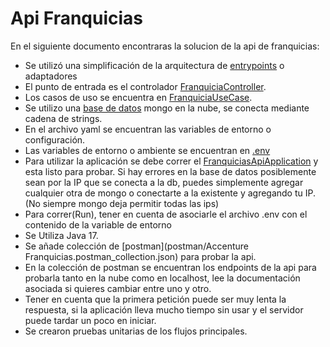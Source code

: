 # Api Franquicias
En el siguiente documento encontraras la solucion de la api de franquicias:

* Se utilizó una simplificación de la arquitectura de [entrypoints](https://medium.com/bancolombia-tech/clean-architecture-aislando-los-detalles-4f9530f35d7a) o adaptadores
* El punto de entrada es el controlador [FranquiciaController](src/main/java/com/accenture/franquicias_api/infraestructura/entrypoints/web/controller/FranquiciaController.java).
* Los casos de uso se encuentra en [FranquiciaUseCase](src/main/java/com/accenture/franquicias_api/domain/usecases/FranquiciaUseCase.java).
* Se utilizo una [base de datos](FranquiciaRepositoryAdapter) mongo en la nube, se conecta mediante cadena de strings.
* En el archivo yaml se encuentran las variables de entorno o configuración.
* Las variables de entorno o ambiente se encuentran en [.env](src/main/resources/.env)
* Para utilizar la aplicación se debe correr el [FranquiciasApiApplication](src/main/java/com/accenture/franquicias_api/FranquiciasApiApplication.java) y esta listo para probar. Si hay errores en la base de datos posiblemente sean por la IP que se conecta a la db, puedes simplemente agregar cualquier otra de mongo o conectarte a la existente y agregando tu IP. (No siempre mongo deja permitir todas las ips)
* Para correr(Run), tener en cuenta de asociarle el archivo .env con el contenido de la variable de entorno
* Se Utiliza Java 17.
* Se añade colección de [postman](postman/Accenture Franquicias.postman_collection.json) para probar la api.
* En la colección de postman se encuentran los endpoints de la api para probarla tanto en la nube como en localhost, lee la documentación asociada si quieres cambiar entre uno y otro.
* Tener en cuenta que la primera petición puede ser muy lenta la respuesta, si la aplicación lleva mucho tiempo sin usar y el servidor puede tardar un poco en iniciar.
* Se crearon pruebas unitarias de los flujos principales.
